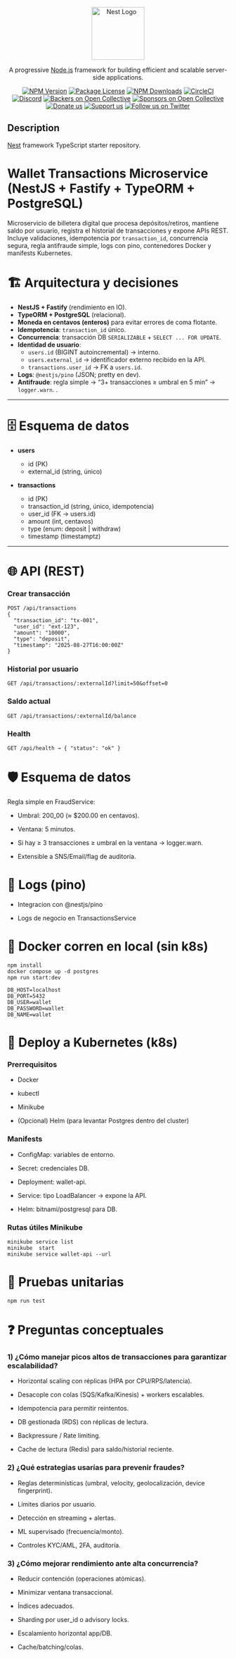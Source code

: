 <p align="center">
  <a href="http://nestjs.com/" target="blank"><img src="https://nestjs.com/img/logo-small.svg" width="120" alt="Nest Logo" /></a>
</p>

[circleci-image]: https://img.shields.io/circleci/build/github/nestjs/nest/master?token=abc123def456
[circleci-url]: https://circleci.com/gh/nestjs/nest

  <p align="center">A progressive <a href="http://nodejs.org" target="_blank">Node.js</a> framework for building efficient and scalable server-side applications.</p>
    <p align="center">
<a href="https://www.npmjs.com/~nestjscore" target="_blank"><img src="https://img.shields.io/npm/v/@nestjs/core.svg" alt="NPM Version" /></a>
<a href="https://www.npmjs.com/~nestjscore" target="_blank"><img src="https://img.shields.io/npm/l/@nestjs/core.svg" alt="Package License" /></a>
<a href="https://www.npmjs.com/~nestjscore" target="_blank"><img src="https://img.shields.io/npm/dm/@nestjs/common.svg" alt="NPM Downloads" /></a>
<a href="https://circleci.com/gh/nestjs/nest" target="_blank"><img src="https://img.shields.io/circleci/build/github/nestjs/nest/master" alt="CircleCI" /></a>
<a href="https://discord.gg/G7Qnnhy" target="_blank"><img src="https://img.shields.io/badge/discord-online-brightgreen.svg" alt="Discord"/></a>
<a href="https://opencollective.com/nest#backer" target="_blank"><img src="https://opencollective.com/nest/backers/badge.svg" alt="Backers on Open Collective" /></a>
<a href="https://opencollective.com/nest#sponsor" target="_blank"><img src="https://opencollective.com/nest/sponsors/badge.svg" alt="Sponsors on Open Collective" /></a>
  <a href="https://paypal.me/kamilmysliwiec" target="_blank"><img src="https://img.shields.io/badge/Donate-PayPal-ff3f59.svg" alt="Donate us"/></a>
    <a href="https://opencollective.com/nest#sponsor"  target="_blank"><img src="https://img.shields.io/badge/Support%20us-Open%20Collective-41B883.svg" alt="Support us"></a>
  <a href="https://twitter.com/nestframework" target="_blank"><img src="https://img.shields.io/twitter/follow/nestframework.svg?style=social&label=Follow" alt="Follow us on Twitter"></a>
</p>
  <!--[![Backers on Open Collective](https://opencollective.com/nest/backers/badge.svg)](https://opencollective.com/nest#backer)
  [![Sponsors on Open Collective](https://opencollective.com/nest/sponsors/badge.svg)](https://opencollective.com/nest#sponsor)-->

## Description

[Nest](https://github.com/nestjs/nest) framework TypeScript starter repository.

# Wallet Transactions Microservice (NestJS + Fastify + TypeORM + PostgreSQL)

Microservicio de billetera digital que procesa depósitos/retiros, mantiene saldo por usuario, registra el historial de transacciones y expone APIs REST. Incluye validaciones, idempotencia por `transaction_id`, concurrencia segura, regla antifraude simple, logs con pino, contenedores Docker y manifests Kubernetes.


# 🏗️ Arquitectura y decisiones
- **NestJS + Fastify** (rendimiento en IO).
- **TypeORM + PostgreSQL** (relacional).
- **Moneda en centavos (enteros)** para evitar errores de coma flotante.
- **Idempotencia**: `transaction_id` único.
- **Concurrencia**: transacción DB `SERIALIZABLE` + `SELECT ... FOR UPDATE`.
- **Identidad de usuario**:
  - `users.id` (BIGINT autoincremental) → interno.
  - `users.external_id` → identificador externo recibido en la API.
  - `transactions.user_id` → FK a `users.id`.
- **Logs**: `@nestjs/pino` (JSON; pretty en dev).
- **Antifraude**: regla simple → “3+ transacciones ≥ umbral en 5 min” → `logger.warn`.
.

---

# 🗄️ Esquema de datos

- **users**
  - id (PK)
  - external_id (string, único)

- **transactions**
  - id (PK)
  - transaction_id (string, único, idempotencia)
  - user_id (FK → users.id)
  - amount (int, centavos)
  - type (enum: deposit | withdraw)
  - timestamp (timestamptz)

---

# 🌐 API (REST)

### Crear transacción
```http
POST /api/transactions
{
  "transaction_id": "tx-001",
  "user_id": "ext-123",
  "amount": "10000",
  "type": "deposit",
  "timestamp": "2025-08-27T16:00:00Z"
}

```
### Historial por usuario
```http
GET /api/transactions/:externalId?limit=50&offset=0

```

### Saldo actual
```http
GET /api/transactions/:externalId/balance

```

### Health
```http
GET /api/health → { "status": "ok" }
```

# 🛡️ Esquema de datos
Regla simple en FraudService:

- Umbral: 200_00 (≈ $200.00 en centavos).

- Ventana: 5 minutos.

- Si hay ≥ 3 transacciones ≥ umbral en la ventana → logger.warn.

- Extensible a SNS/Email/flag de auditoría.

# 📜 Logs (pino)

- Integracion con @nestjs/pino

- Logs de negocio en TransactionsService



# 🐳 Docker corren en local (sin k8s)
```
npm install
docker compose up -d postgres
npm run start:dev
```
```
DB_HOST=localhost
DB_PORT=5432
DB_USER=wallet
DB_PASSWORD=wallet
DB_NAME=wallet
```

# 🚀 Deploy a Kubernetes (k8s)

### Prerrequisitos

- Docker

- kubectl

- Minikube

- (Opcional) Helm (para levantar Postgres dentro del cluster)

###  Manifests

- ConfigMap: variables de entorno.

- Secret: credenciales DB.

- Deployment: wallet-api.

- Service: tipo LoadBalancer → expone la API.

- Helm: bitnami/postgresql para DB.

### Rutas útiles Minikube
```
minikube service list
minikube  start
minikube service wallet-api --url
```
# 🧪  Pruebas unitarias 

```
npm run test

``` 
# ❓ Preguntas conceptuales

### 1) ¿Cómo manejar picos altos de transacciones para garantizar escalabilidad?

- Horizontal scaling con réplicas (HPA por CPU/RPS/latencia).

- Desacople con colas (SQS/Kafka/Kinesis) + workers escalables.

- Idempotencia para permitir reintentos.

- DB gestionada (RDS) con réplicas de lectura.

- Backpressure / Rate limiting.

- Cache de lectura (Redis) para saldo/historial reciente.

### 2) ¿Qué estrategias usarías para prevenir fraudes?

- Reglas determinísticas (umbral, velocity, geolocalización, device fingerprint).

- Límites diarios por usuario.

- Detección en streaming + alertas.

- ML supervisado (frecuencia/monto).

- Controles KYC/AML, 2FA, auditoría.

### 3) ¿Cómo mejorar rendimiento ante alta concurrencia?

- Reducir contención (operaciones atómicas).

- Minimizar ventana transaccional.

- Índices adecuados.

- Sharding por user_id o advisory locks.

- Escalamiento horizontal app/DB.

- Cache/batching/colas.
